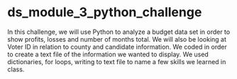 # ds_module_3_python_challenge
In this challenge, we will use Python to analyze a budget data set in order to show profits, losses and number of months total. We will also be looking at Voter ID in relation to county and candidate information.
We coded in order to create a text file of the information we wanted to display. 
We used dictionaries, for loops, writing to text file to name a few skills we learned in class.